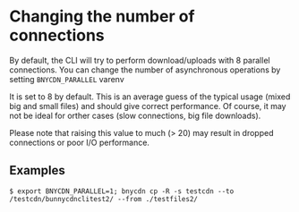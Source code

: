 # Changing the number of connections

By default, the CLI will try to perform download/uploads with 8 parallel connections.
You can change the number of asynchronous operations by setting `BNYCDN_PARALLEL` varenv

It is set to 8 by default. This is an average guess of the typical usage (mixed big and small files) and should give correct performance.
Of course, it may not be ideal for orther cases (slow connections, big file downloads).

Please note that raising this value to much (> 20) may result in dropped connections or poor I/O performance.

## Examples
```console
$ export BNYCDN_PARALLEL=1; bnycdn cp -R -s testcdn --to /testcdn/bunnycdnclitest2/ --from ./testfiles2/ 
```
